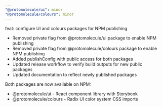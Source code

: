 ```yaml
---
"@protomolecule/ui": minor
"@protomolecule/colours": minor
---
```


feat: configure UI and colours packages for NPM publishing

- Removed private flag from @protomolecule/ui package to enable NPM publishing
- Removed private flag from @protomolecule/colours package to enable NPM publishing
- Added publishConfig with public access for both packages
- Updated release workflow to verify build outputs for new public packages
- Updated documentation to reflect newly published packages

Both packages are now available on NPM:

- @protomolecule/ui - React component library with Storybook
- @protomolecule/colours - Radix UI color system CSS imports
